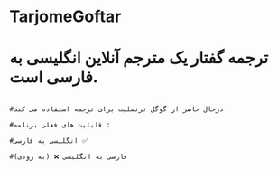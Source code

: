 # TarjomeGoftar #
# ترجمه گفتار یک مترجم آنلاین انگلیسی به فارسی است.
                                                                                                                                                                                            #درحال حاضر از گوگل ترنسلیت برای ترجمه استفاده می کند  
                                                                                                                                                                                              #قابلیت های فعلی برنامه :
                                                                                                                                                                                              #انگلیسی به فارسی ✅ 
                                                                                                                                                                                              #فارسی به انگلیسی ❌ (به زودی) 
